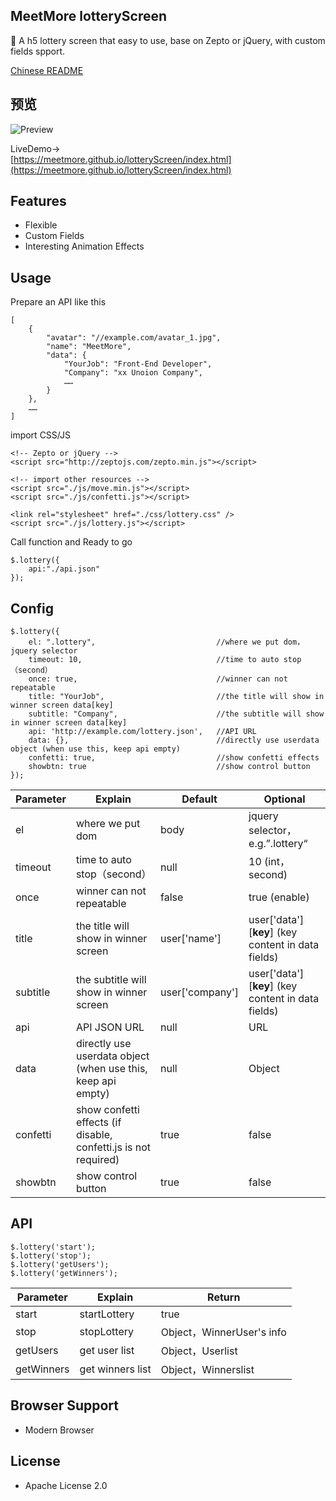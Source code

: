 ## MeetMore lotteryScreen

🎲 A h5 lottery screen that easy to use, base on Zepto or jQuery, with custom fields spport.

[Chinese README](https://github.com/meetmore/lotteryScreen/blob/master/README.md)  

## 预览
![Preview](https://i.loli.net/2017/10/04/59d4a18ec058b.gif) 

LiveDemo->  
 [https://meetmore.github.io/lotteryScreen/index.html](https://meetmore.github.io/lotteryScreen/index.html)
   
## Features
 - Flexible
 - Custom Fields
 - Interesting Animation Effects
   
## Usage

 Prepare an API like this
 
    [
        {
            "avatar": "//example.com/avatar_1.jpg", 
            "name": "MeetMore",
            "data": {
                "YourJob": "Front-End Developer",
                "Company": "xx Unoion Company",
                ……
            }
        },
        ……
    ]

 import CSS/JS

    <!-- Zepto or jQuery -->
    <script src="http://zeptojs.com/zepto.min.js"></script>

    <!-- import other resources -->
    <script src="./js/move.min.js"></script>
    <script src="./js/confetti.js"></script>

    <link rel="stylesheet" href="./css/lottery.css" />
    <script src="./js/lottery.js"></script>

 Call function and Ready to go

    $.lottery({ 
        api:"./api.json" 
    });
  
## Config
  
    $.lottery({ 
        el: ".lottery",                           //where we put dom，jquery selector
        timeout: 10,                              //time to auto stop（second）
        once: true,                               //winner can not repeatable
        title: "YourJob",                         //the title will show in winner screen data[key]
        subtitle: "Company",                      //the subtitle will show in winner screen data[key]
        api: 'http://example.com/lottery.json',   //API URL
        data: {},                                 //directly use userdata object (when use this, keep api empty)
        confetti: true,                           //show confetti effects
        showbtn: true                             //show control button
    });
  
 Parameter | Explain | Default | Optional
----|------|----|----
el | where we put dom  | body | jquery selector，e.g.”.lottery“
timeout | time to auto stop（second）  | null | 10 (int，second)
once | winner can not repeatable  | false | true (enable)
title | the title will show in winner screen  | user['name'] | user['data'][**key**] (key content in data fields)
subtitle | the subtitle will show in winner screen  | user['company'] | user['data'][**key**] (key content in data fields)
api | API JSON URL  | null | URL
data | directly use userdata object (when use this, keep api empty)  | null | Object
confetti | show confetti effects (if disable, confetti.js is not required)  | true | false
showbtn | show control button  | true | false
  
## API

    $.lottery('start'); 
    $.lottery('stop');
    $.lottery('getUsers'); 
    $.lottery('getWinners');

 Parameter | Explain | Return
----|------|----
start | startLottery | true
stop | stopLottery | Object，WinnerUser's info
getUsers | get user list | Object，Userlist
getWinners | get winners list | Object，Winnerslist

## Browser Support

- Modern Browser
   
## License

- Apache License 2.0

